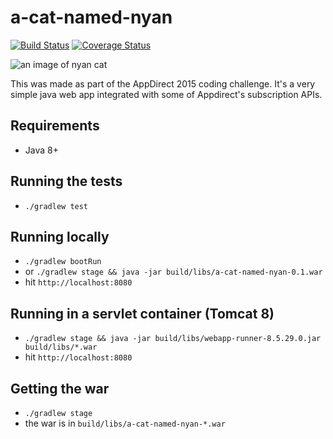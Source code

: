# a-cat-named-nyan
[![Build Status](https://travis-ci.org/gbranchaudrubenovitch/a-cat-named-nyan.svg?branch=master)](https://travis-ci.org/gbranchaudrubenovitch/a-cat-named-nyan) [![Coverage Status](https://coveralls.io/repos/github/gbranchaudrubenovitch/a-cat-named-nyan/badge.svg?branch=master)](https://coveralls.io/github/gbranchaudrubenovitch/a-cat-named-nyan?branch=master)

![an image of nyan cat](http://i.imgur.com/880eyVm.gif "Nyan Cat")

This was made as part of the AppDirect 2015 coding challenge.
It's a very simple java web app integrated with some of Appdirect's subscription APIs.

## Requirements
* Java 8+

## Running the tests
* `./gradlew test`

## Running locally
* `./gradlew bootRun`
* or `./gradlew stage && java -jar build/libs/a-cat-named-nyan-0.1.war`
* hit `http://localhost:8080`

## Running in a servlet container (Tomcat 8)
* `./gradlew stage && java -jar build/libs/webapp-runner-8.5.29.0.jar build/libs/*.war`
* hit `http://localhost:8080`

## Getting the war
* `./gradlew stage`
* the war is in `build/libs/a-cat-named-nyan-*.war`
